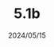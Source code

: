 ---
layout: gold_efficiency

title: 5.1b
date: 2024/05/15
description: Wild Rift Gold Efficiency of 5.1b
image: /assets/favicon512x512.png

permalink: /5.1b/
redirect_from: /

data_refer_url: https://wildrift.leagueoflegends.com/en-gb/news/game-updates/wild-rift-patch-notes-5-1b/#items
data_refer_text: 5.1b

items: items_5_1b
stats: stats_5_1b

patch_note:
    statuses:
        buffed: "SUNFIRE AEGIS,MANAMUNE,MURAMANA,WINTER’S APPROACH,FIMBULWINTER"
        adjusted: ""
        nerfed: "TITANIC HYDRA"
        new: ""
    compare_statuses: "buffed,adjusted,nerfed"
    compare_items: items_5_1a
    compare_stats: stats_5_1a
    item_prefix: 5.1a
---